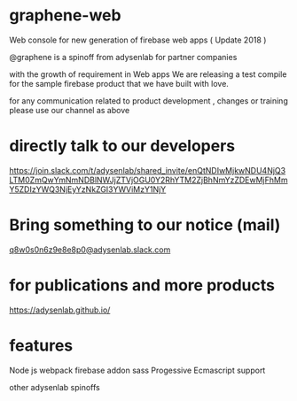 # graphene-web

Web console for new generation of firebase web apps ( Update 2018 )

@graphene is a spinoff from adysenlab for partner companies

with the growth of requirement in Web apps We are releasing a test compile for the sample firebase product that we have built with love.

for any communication related to product development , changes or training please use our channel as above 

# directly talk to our developers

https://join.slack.com/t/adysenlab/shared_invite/enQtNDIwMjkwNDU4NjQ3LTM0ZmQwYmNmNDBlNWJjZTVjOGU0Y2RhYTM2ZjBhNmYzZDEwMjFhMmY5ZDIzYWQ3NjEyYzNkZGI3YWViMzY1NjY

# Bring something to our notice (mail)

q8w0s0n6z9e8e8p0@adysenlab.slack.com


# for publications and more products 
https://adysenlab.github.io/

# features 
Node js 
webpack
firebase addon
sass
Progessive
Ecmascript support

other adysenlab spinoffs 



